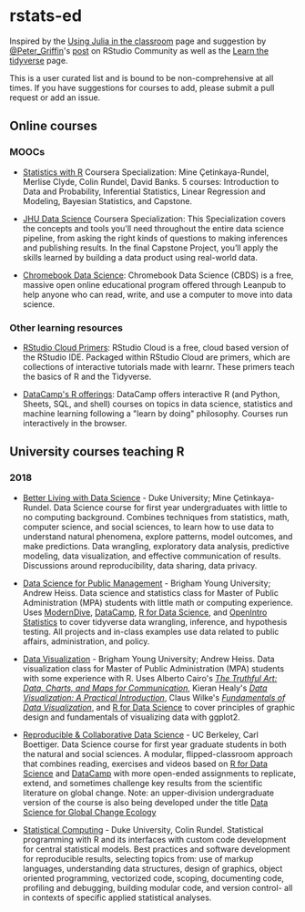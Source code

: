 # rstats-ed

Inspired by the [Using Julia in the classroom](https://julialang.org/teaching/) page and suggestion by [@Peter_Griffin](https://community.rstudio.com/u/peter_griffin)'s [post](https://community.rstudio.com/t/big-data-with-microsoft-open-r/13183/18?u=mine) on RStudio Community as well as the [Learn the tidyverse](https://www.tidyverse.org/learn/) page.

This is a user curated list and is bound to be non-comprehensive at all times. If you have suggestions for courses to add, please submit a pull request or add an issue.

## Online courses

### MOOCs

- [Statistics with R](https://www.coursera.org/specializations/statistics) Coursera Specialization: Mine Çetinkaya-Rundel, Merlise Clyde, Colin Rundel, David Banks. 5 courses: Introduction to Data and Probability, Inferential Statistics, Linear Regression and Modeling, Bayesian Statistics, and Capstone.

- [JHU Data Science](https://www.coursera.org/specializations/jhu-data-science) Coursera Specialization: This Specialization covers the concepts and tools you'll need throughout the entire data science pipeline, from asking the right kinds of questions to making inferences and publishing results. In the final Capstone Project, you’ll apply the skills learned by building a data product using real-world data. 

- [Chromebook Data Science](http://jhudatascience.org/chromebookdatascience/): Chromebook Data Science (CBDS) is a free, massive open online educational program offered through Leanpub to help anyone who can read, write, and use a computer to move into data science.


### Other learning resources

- [RStudio Cloud Primers](https://rstudio.cloud/learn/primers): RStudio Cloud is a free, cloud based version of the RStudio IDE. Packaged within RStudio Cloud are primers, which are collections of interactive tutorials made with learnr. These primers teach the basics of R and the Tidyverse.

- [DataCamp's R offerings](https://www.datacamp.com/courses/tech:r): DataCamp offers interactive R (and Python, Sheets, SQL, and shell) courses on topics in data science, statistics and machine learning following a "learn by doing" philosophy. Courses run interactively in the browser.

## University courses teaching R

### 2018

- [Better Living with Data Science](http://www2.stat.duke.edu/courses/Fall18/sta112.01/) - Duke University; Mine Çetinkaya-Rundel. Data Science course for first year undergraduates with little to no computing background. Combines techniques from statistics, math, computer science, and social sciences, to learn how to use data to understand natural phenomena, explore patterns, model outcomes, and make predictions. Data wrangling, exploratory data analysis, predictive modeling, data visualization, and effective communication of results. Discussions around reproducibility, data sharing, data privacy.

- [Data Science for Public Management](https://statsf18.classes.andrewheiss.com/) - Brigham Young University; Andrew Heiss. Data science and statistics class for Master of Public Administration (MPA) students with little math or computing experience. Uses [ModernDive](https://moderndive.com/), [DataCamp](https://www.datacamp.com/), [R for Data Science](http://r4ds.had.co.nz/), and [OpenIntro Statistics](https://www.openintro.org/stat/textbook.php?stat_book=os) to cover tidyverse data wrangling, inference, and hypothesis testing. All projects and in-class examples use data related to public affairs, administration, and policy.

- [Data Visualization](https://datavizf18.classes.andrewheiss.com/) - Brigham Young University; Andrew Heiss. Data visualization class for Master of Public Administration (MPA) students with some experience with R. Uses Alberto Cairo's [*The Truthful Art: Data, Charts, and Maps for Communication*](https://www.amazon.com/Truthful-Art-Data-Charts-Communication/dp/0321934075), Kieran Healy's [*Data Visualization: A Practical Introduction*](http://socviz.co/), Claus Wilke's [*Fundamentals of Data Visualization*](https://serialmentor.com/dataviz/), and [R for Data Science](http://r4ds.had.co.nz/) to cover principles of graphic design and fundamentals of visualizing data with ggplot2.

- [Reproducible & Collaborative Data Science](https://espm-288.carlboettiger.info) - UC Berkeley, Carl Boettiger. Data Science course for first year graduate students in both the natural and social sciences.  A modular, flipped-classroom approach that combines reading, exercises and videos based on [R for Data Science](http://r4ds.had.co.nz/) and [DataCamp](https://www.datacamp.com/) with more open-ended assignments to replicate, extend, and sometimes challenge key results from the scientific literature on global change.  Note: an upper-division undergraduate version of the course is also being developed under the title [Data Science for Global Change Ecology](https://espm-157.carlboettiger.info)

- [Statistical Computing](http://www2.stat.duke.edu/~cr173/Sta523_Fa18) - Duke University, Colin Rundel. Statistical programming with R and its interfaces with custom code development for central statistical models. Best practices and software development for reproducible results, selecting topics from: use of markup languages, understanding data structures, design of graphics, object oriented programming, vectorized code, scoping, documenting code, profiling and debugging, building modular code, and version control- all in contexts of specific applied statistical analyses. 
